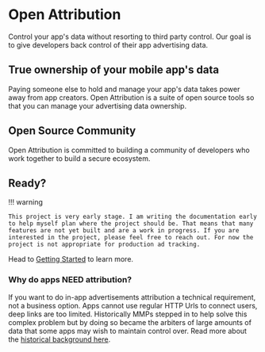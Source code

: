 # Open Attribution

Control your app's data without resorting to third party control. Our goal is to give developers back control of their app advertising data.

## True ownership of your mobile app's data

Paying someone else to hold and manage your app's data takes power away from app creators. Open Attribution is a suite of open source tools so that you can manage your advertising data ownership.

## Open Source Community

Open Attribution is committed to building a community of developers who work together to build a secure ecosystem.

## Ready?

!!! warning

    This project is very early stage. I am writing the documentation early to help myself plan where the project should be. That means that many features are not yet built and are a work in progress. If you are interested in the project, please feel free to reach out. For now the project is not appropriate for production ad tracking.

Head to [Getting Started](getting_started/installation.md) to learn more.


### Why do apps NEED attribution?

If you want to do in-app advertisements attribution a technical requirement, not a business option. Apps cannot use regular HTTP Urls to connect users, deep links are too limited. Historically MMPs stepped in to help solve this complex problem but by doing so became the arbiters of large amounts of data that some apps may wish to maintain control over. Read more about the [historical background here](about/history.md).

